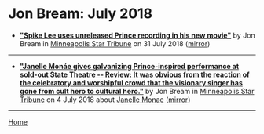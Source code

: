 # Jon Bream: July 2018

 - [**"Spike Lee uses unreleased Prince recording in his new movie"**](http://www.startribune.com/spike-lee-uses-unreleased-prince-recording-in-his-new-movie/489662811/) by Jon Bream in [Minneapolis Star Tribune](http://www.startribune.com/) on 31 July 2018 ([mirror](https://web.archive.org/web/*/http://www.startribune.com/spike-lee-uses-unreleased-prince-recording-in-his-new-movie/489662811/))

----

 - [**"Janelle Monáe gives galvanizing Prince-inspired performance at sold-out State Theatre -- Review: It was obvious from the reaction of the celebratory and worshipful crowd that the visionary singer has gone from cult hero to cultural hero."**](http://www.startribune.com/janelle-monae-fights-for-the-right-to-funk/487297841/) by Jon Bream in [Minneapolis Star Tribune](http://www.startribune.com/) on 4 July 2018 about [Janelle Monae](https://bjmdotnet.github.io/pr1nc3/topics/janelle-monae/) ([mirror](https://web.archive.org/web/*/http://www.startribune.com/janelle-monae-fights-for-the-right-to-funk/487297841/))

----

[Home](./)
